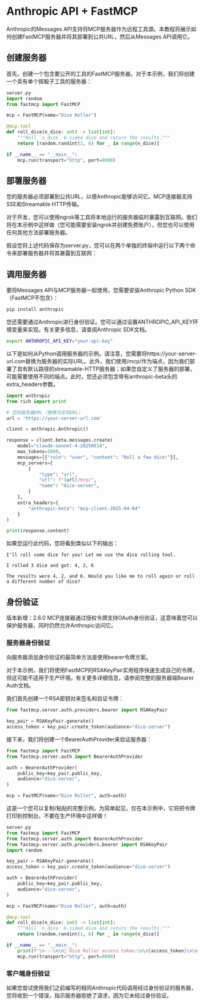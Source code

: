 # Anthropic API + FastMCP

Anthropic的Messages API支持将MCP服务器作为远程工具源。本教程将展示如何创建FastMCP服务器并将其部署到公共URL，然后从Messages API调用它。

## 创建服务器
首先，创建一个包含要公开的工具的FastMCP服务器。对于本示例，我们将创建一个具有单个掷骰子工具的服务器：
```python
server.py
import random
from fastmcp import FastMCP

mcp = FastMCP(name="Dice Roller")

@mcp.tool
def roll_dice(n_dice: int) -> list[int]:
    """Roll `n_dice` 6-sided dice and return the results."""
    return [random.randint(1, 6) for _ in range(n_dice)]

if __name__ == "__main__":
    mcp.run(transport="http", port=8000)
```

## 部署服务器
您的服务器必须部署到公共URL，以便Anthropic能够访问它。MCP连接器支持SSE和Streamable HTTP传输。

对于开发，您可以使用ngrok等工具将本地运行的服务器临时暴露到互联网。我们将在本示例中这样做（您可能需要安装ngrok并创建免费账户），但您也可以使用任何其他方法部署服务器。

假设您将上述代码保存为server.py，您可以在两个单独的终端中运行以下两个命令来部署服务器并将其暴露到互联网：

## 调用服务器
要将Messages API与MCP服务器一起使用，您需要安装Anthropic Python SDK（FastMCP不包含）：
```bash
pip install anthropic
```

您还需要通过Anthropic进行身份验证。您可以通过设置ANTHROPIC_API_KEY环境变量来实现。有关更多信息，请查阅Anthropic SDK文档。
```bash
export ANTHROPIC_API_KEY="your-api-key"
```

以下是如何从Python调用服务器的示例。请注意，您需要将https://your-server-url.com替换为服务器的实际URL。此外，我们使用/mcp/作为端点，因为我们部署了具有默认路径的streamable-HTTP服务器；如果您自定义了服务器的部署，可能需要使用不同的端点。此时，您还必须包含带有anthropic-beta头的extra_headers参数。
```python
import anthropic
from rich import print

# 您的服务器URL（替换为实际URL）
url = 'https://your-server-url.com'

client = anthropic.Anthropic()

response = client.beta.messages.create(
    model="claude-sonnet-4-20250514",
    max_tokens=1000,
    messages=[{"role": "user", "content": "Roll a few dice!"}],
    mcp_servers=[
        {
            "type": "url",
            "url": f"{url}/mcp/",
            "name": "dice-server",
        }
    ],
    extra_headers={
        "anthropic-beta": "mcp-client-2025-04-04"
    }
)

print(response.content)
```

如果您运行此代码，您将看到类似以下的输出：
```
I'll roll some dice for you! Let me use the dice rolling tool.

I rolled 3 dice and got: 4, 2, 6

The results were 4, 2, and 6. Would you like me to roll again or roll a different number of dice?
```

## 身份验证
版本新增：2.6.0
MCP连接器通过授权令牌支持OAuth身份验证，这意味着您可以保护服务器，同时仍然允许Anthropic访问它。

### 服务器身份验证
向服务器添加身份验证的最简单方法是使用bearer令牌方案。

对于本示例，我们将使用FastMCP的RSAKeyPair实用程序快速生成自己的令牌，但这可能不适用于生产环境。有关更多详细信息，请参阅完整的服务器端Bearer Auth文档。

我们首先创建一个RSA密钥对来签名和验证令牌：
```python
from fastmcp.server.auth.providers.bearer import RSAKeyPair

key_pair = RSAKeyPair.generate()
access_token = key_pair.create_token(audience="dice-server")
```

接下来，我们将创建一个BearerAuthProvider来验证服务器：
```python
from fastmcp import FastMCP
from fastmcp.server.auth import BearerAuthProvider

auth = BearerAuthProvider(
    public_key=key_pair.public_key,
    audience="dice-server",
)

mcp = FastMCP(name="Dice Roller", auth=auth)
```

这是一个您可以复制/粘贴的完整示例。为简单起见，仅在本示例中，它将把令牌打印到控制台。不要在生产环境中这样做！
```python
server.py
from fastmcp import FastMCP
from fastmcp.server.auth import BearerAuthProvider
from fastmcp.server.auth.providers.bearer import RSAKeyPair
import random

key_pair = RSAKeyPair.generate()
access_token = key_pair.create_token(audience="dice-server")

auth = BearerAuthProvider(
    public_key=key_pair.public_key,
    audience="dice-server",
)

mcp = FastMCP(name="Dice Roller", auth=auth)

@mcp.tool
def roll_dice(n_dice: int) -> list[int]:
    """Roll `n_dice` 6-sided dice and return the results."""
    return [random.randint(1, 6) for _ in range(n_dice)]

if __name__ == "__main__":
    print(f"\n---\n\n🔑 Dice Roller access token:\n\n{access_token}\n\n---\n")
    mcp.run(transport="http", port=8000)
```

### 客户端身份验证
如果您尝试使用我们之前编写的相同Anthropic代码调用经过身份验证的服务器，您将收到一个错误，指示服务器拒绝了请求，因为它未经过身份验证。